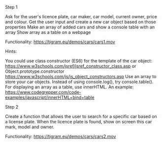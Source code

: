 Step 1

Ask for the user's licence plate, car maker, car model, current owner, price and colour. 
Get the user input and create a new car object based on those properties
Make an array of added cars and show a console table with an array
Show array as a table on a webpage

Functionality: https://tigram.eu/demos/cars/cars1.mov

 

Hints:

You could use class constructor (ES6) for the template of the car object: https://www.w3schools.com/jsref/jsref_constructor_class.asp or Object.prototype.constructor https://www.w3schools.com/js/js_object_constructors.asp
Use an array to store your car objects.
Instead of using console.log(), try console.table(). 
For displaying an array as a table, use innerHTML. An example: https://www.codegrepper.com/code-examples/javascript/innerHTML+bind+table
 

Step 2

Create a function that allows the user to search for a specific car based on a license plate. 
When the licence plate is found, show on screen this car mark, model and owner. 

Functionality: https://tigram.eu/demos/cars/cars2.mov